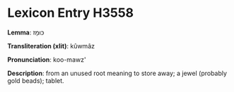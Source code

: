 # Lexicon Entry H3558

**Lemma**: כּוּמָז

**Transliteration (xlit)**: kûwmâz

**Pronunciation**: koo-mawz'

**Description**:
from an unused root meaning to store away; a jewel (probably gold beads); tablet.
